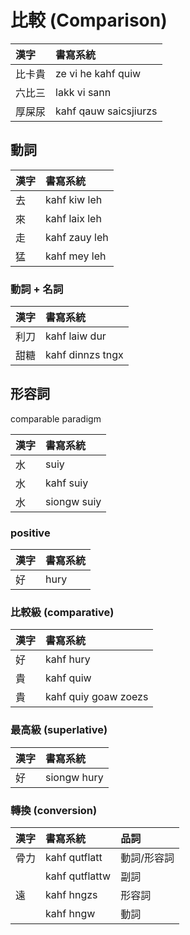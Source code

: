 # 比較 (Comparison)

| 漢字 | 書寫系統 |
| :--- | :--- |
| 比卡貴 | ze vi he kahf quiw |
| 六比三 | lakk vi sann |
| 厚屎尿 | kahf qauw saicsjiurzs |

## 動詞

| 漢字 | 書寫系統 |
| :--- | :--- |
| 去 | kahf kiw leh |
| 來 | kahf laix leh |
| 走 | kahf zauy leh |
| 猛 | kahf mey leh |

### 動詞 + 名詞

| 漢字 | 書寫系統 |
| :--- | :--- |
| 利刀 | kahf laiw dur |
| 甜糖 | kahf dinnzs tngx |

## 形容詞

comparable paradigm

| 漢字 | 書寫系統 |
| :--- | :--- |
| 水 | suiy |
| 水 | kahf suiy |
| 水| siongw suiy |

### positive

| 漢字 | 書寫系統 |
| :--- | :--- |
| 好 | hury |

### 比較級 (comparative)

| 漢字 | 書寫系統 |
| :--- | :--- |
| 好 | kahf hury |
| 貴 | kahf quiw |
| 貴 | kahf quiy goaw zoezs |

### 最高級 (superlative)

| 漢字 | 書寫系統 |
| :--- | :--- |
| 好 | siongw hury |

### 轉換 (conversion)

| 漢字 | 書寫系統 | 品詞 |
| :--- | :--- | :--- |
| 骨力 | kahf qutflatt | 動詞/形容詞 |
| | kahf qutflattw | 副詞 |
| 遠 | kahf hngzs | 形容詞 |
| | kahf hngw | 動詞 |

